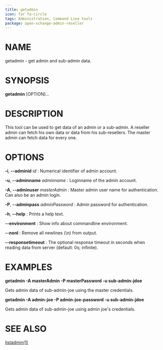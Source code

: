 ```yaml
---
title: getadmin
icon: far fa-circle
tags: Administration, Command Line tools
package: open-xchange-admin-reseller
---
```


# NAME

getadmin - get admin and sub-admin data.

# SYNOPSIS

**getadmin** [OPTION]...

# DESCRIPTION

This tool can be used to get data of an admin or a sub-admin. A reseller admin can fetch his own data or data from his sub-resellers. The master admin can fetch data for every one.

# OPTIONS

**-i**, **--adminid** *id*
: Numerical identifier of admin account.

**-u**, **--adminname** *adminname*
: Loginname of the admin account.

**-A**, **--adminuser** *masterAdmin*
: Master admin user name for authentication. Can also be an admin login.

**-P**, **--adminpass** *adminPassword*
: Admin password for authentication.

**-h**, **--help**
: Prints a help text.

**--environment**
: Show info about commandline environment.

**--nonl**
: Remove all newlines (\\n) from output.

**--responsetimeout**
: The optional response timeout in seconds when reading data from server (default: 0s; infinite).

# EXAMPLES

**getadmin -A masterAdmin -P masterPassword -u sub-admin-jdoe**

Gets admin data of sub-admin-joe using the master credentials.

**getadmin -A admin-joe -P admin-joe-password -u sub-admin-jdoe**

Gets admin data of sub-admin-joe using admin joe's credentials.

# SEE ALSO

[listadmin(1)](listadmin.html)
